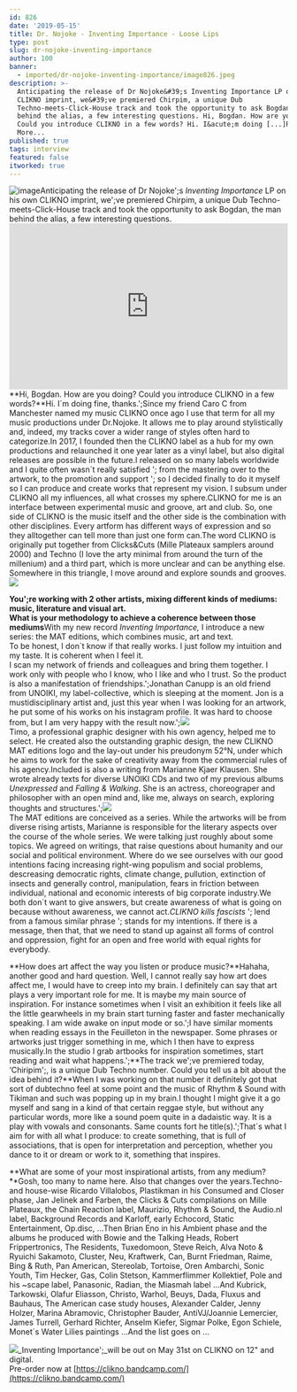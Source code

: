 ```yaml
---
id: 826
date: '2019-05-15'
title: Dr. Nojoke - Inventing Importance - Loose Lips
type: post
slug: dr-nojoke-inventing-importance
author: 100
banner:
  - imported/dr-nojoke-inventing-importance/image826.jpeg
description: >-
  Anticipating the release of Dr Nojoke&#39;s Inventing Importance LP on his own
  CLIKNO imprint, we&#39;ve premiered Chirpim, a unique Dub
  Techno-meets-Click-House track and took the opportunity to ask Bogdan, the man
  behind the alias, a few interesting questions. Hi, Bogdan. How are you doing?
  Could you introduce CLIKNO in a few words? Hi. I&acute;m doing [...]Read
  More...
published: true
tags: interview
featured: false
itworked: true
---
```

![image](../imported/dr-nojoke-inventing-importance/image826.jpeg)Anticipating the release of Dr Nojoke';s _Inventing Importance_ LP on his own CLIKNO imprint, we';ve premiered Chirpim, a unique Dub Techno-meets-Click-House track and took the opportunity to ask Bogdan, the man behind the alias, a few interesting questions.<iframe width='100%' height='300' scrolling='no' frameborder='no' allow='autoplay' src='https://w.soundcloud.com/player/?url=https%3A//api.soundcloud.com/tracks/621067623&color=%23ff5500&auto_play=false&hide_related=false&show_comments=true&show_user=true&show_reposts=false&show_teaser=true'></iframe>**Hi, Bogdan. How are you doing? Could you introduce CLIKNO in a few words?**Hi. I´m doing fine, thanks.';Since my friend Caro C from Manchester named my music CLIKNO once ago I use that term for all my music productions under Dr.Nojoke. It allows me to play around stylistically and, indeed, my tracks cover a wider range of styles often hard to categorize.In 2017, I founded then the CLIKNO label as a hub for my own productions and relaunched it one year later as a vinyl label, but also digital releases are possible in the future.I released on so many labels worldwide and I quite often wasn´t really satisfied '; from the mastering over to the artwork, to the promotion and support '; so I decided finally to do it myself so I can produce and create works that represent my vision. I subsum under CLIKNO all my influences, all what crosses my sphere.CLIKNO for me is an interface between experimental music and groove, art and club. So, one side of CLIKNO is the music itself and the other side is the combination with other disciplines. Every artform has different ways of expression and so they alltogether can tell more than just one form can.The word CLIKNO is originally put together from Clicks&Cuts (Mille Plateaux samplers around 2000) and Techno (I love the arty minimal from around the turn of the millenium) and a third part, which is more unclear and can be anything else. Somewhere in this triangle, I move around and explore sounds and grooves.![](/wp-content/uploads/live/img/wysiwyg/5cdc482e82685.jpg)

**You';re working with 2 other artists, mixing different kinds of mediums: music, literature and visual art.  
What is your methodology to achieve a coherence between those mediums**With my new record _Inventing Importance,_ I introduce a new series: the MAT editions, which combines music, art and text.  
To be honest, I don´t know if that really works. I just follow my intuition and my taste. It is coherent when I feel it.  
I scan my network of friends and colleagues and bring them together. I work only with people who I know, who I like and who I trust. So the product is also a manifestation of friendships.';Jonathan Canupp is an old friend from UNOIKI, my label-collective, which is sleeping at the moment. Jon is a mustidisciplinary artist and, just this year when I was looking for an artwork, he put some of his works on his instagram profile. It was hard to choose from, but I am very happy with the result now.';![](/wp-content/uploads/live/img/wysiwyg/5cdc46a6da660.jpg)  
Timo, a professional graphic designer with his own agency, helped me to select. He created also the outstanding graphic design, the new CLIKNO MAT editions logo and the lay-out under his preudonym 52°N, under which he aims to work for the sake of creativity away from the commercial rules of his agency.Included is also a writing from Marianne Kjaer Klausen. She wrote already texts for diverse UNOIKI CDs and two of my previous albums _Unexpressed_ and _Falling & Walking_. She is an actress, choreograper and philosopher with an open mind and, like me, always on search, exploring thoughts and structures.';![](/wp-content/uploads/live/img/wysiwyg/5cdc46bc7021c.jpg)  
The MAT editions are conceived as a series. While the artworks will be from diverse rising artists, Marianne is responsible for the literary aspects over the course of the whole series. We were talking just roughly about some topics. We agreed on writings, that raise questions about humanity and our social and political environment. Where do we see ourselves with our good intentions facing increasing right-wing populism and social problems, descreasing democratic rights, climate change, pullution, extinction of insects and generally control, manipulation, fears in friction between individual, national and economic interests of big corporate industry.We both don´t want to give answers, but create awareness of what is going on because without awareness, we cannot act._CLIKNO kills fascists_ '; lend from a famous similar phrase '; stands for my intentions. If there is a message, then that, that we need to stand up against all forms of control and oppression, fight for an open and free world with equal rights for everybody.

**How does art affect the way you listen or produce music?**Hahaha, another good and hard question. Well, I cannot really say how art does affect me, I would have to creep into my brain. I definitely can say that art plays a very important role for me. It is maybe my main source of inspiration. For instance sometimes when I visit an exhibition it feels like all the little gearwheels in my brain start turning faster and faster mechanically speaking. I am wide awake on input mode or so.';I have similar moments when reading essays in the Feuilleton in the newspaper. Some phrases or artworks just trigger something in me, which I then have to express musically.In the studio I grab artbooks for inspiration sometimes, start reading and wait what happens.';**The track we';ve premiered today, ‘Chiripim';, is a unique Dub Techno number. Could you tell us a bit about the idea behind it?**When I was working on that number it definitely got that sort of dubtechno feel at some point and the music of Rhythm & Sound with Tikiman and such was popping up in my brain.I thought I might give it a go myself and sang in a kind of that certain reggae style, but without any particular words, more like a sound poem quite in a dadaistic way. It is a play with vowals and consonants. Same counts fort he title(s).';That´s what I aim for with all what I produce: to create something, that is full of associations, that is open for interpretation and perception, whether you dance to it or dream or work to it, something that inspires.

**What are some of your most inspirational artists, from any medium?**Gosh, too many to name here. Also that changes over the years.Techno- and house-wise Ricardo Villalobos, Plastikman in his Consumed and Closer phase, Jan Jelinek and Farben, the Clicks & Cuts compilations on Mille Plateaux, the Chain Reaction label, Maurizio, Rhythm & Sound, the Audio.nl label, Background Records and Karloff, early Echocord, Static Entertainment, Op.disc, …Then Brian Eno in his Ambient phase and the albums he produced with Bowie and the Talking Heads, Robert Frippertronics, The Residents, Tuxedomoon, Steve Reich, Alva Noto & Ryuichi Sakamoto, Cluster, Neu, Kraftwerk, Can, Burnt Friedman, Raime, Bing & Ruth, Pan American, Stereolab, Tortoise, Oren Ambarchi, Sonic Youth, Tim Hecker, Gas, Colin Stetson, Kammerflimmer Kollektief, Pole and his ~scape label, Panasonic, Radian, the Miasmah label …And Kubrick, Tarkowski, Olafur Eliasson, Christo, Warhol, Beuys, Dada, Fluxus and Bauhaus, The American case study houses, Alexander Calder, Jenny Holzer, Marina Abramovic, Christopher Bauder, AntiVJ/Joannie Lemercier, James Turrell, Gerhard Richter, Anselm Kiefer, Sigmar Polke, Egon Schiele, Monet´s Water Lilies paintings …And the list goes on …

![](/wp-content/uploads/live/img/wysiwyg/5cdc485e72fbc.jpg)_Inventing Importance';_will be out on May 31st on CLIKNO on 12" and digital.  
Pre-order now at [](https://clikno.bandcamp.com/)[https://clikno.bandcamp.com/](https://clikno.bandcamp.com/)